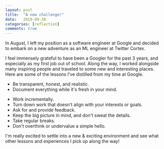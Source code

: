 ```yaml
---
layout: post
title:  "A new challenge!"
date:   2019-09-30
categories: [reflection]
comments: true
---
```

In August, I left my position as a software engineer at Google and decided to embark on a new adventure as an ML engineer at Twitter Cortex.

I feel immensely grateful to have been a Googler for the past 3 years, and especially as my first job out of school. Along the way, I worked alongside many inspiring people and traveled to some new and interesting places. Here are some of the lessons I've distilled from my time at Google.

<!--more-->

* Be transparent, honest, and realistic. <!-- When tasked with a project that seems confusing or poorly motivated, speak up - don't isolate yourself assuming that you'll reason it out later! It can be difficult to speak up at the risk of appearing dumb. By clarifying misunderstandings and early on, you can prevent larger issues down the line. However, if this is happening too often, it may be a sign of a bigger issue. I'm still re-learning this all the time. -->
* Document everything while it's fresh in your mind. 
<!-- Do it for your own mental sake and for the sake of the project/company. It will make life easier by:-->
<!-- * promoting collaboration with others -->
<!-- * eliminating the burden of remembering details -->
<!-- * increasing the transparency of your project -->
* Work incrementally. <!-- Nothing of high quality is built in a day. -->
* Turn down work that doesn't align with your interests or goals. <!-- If your role allows it, be selective about the work you are doing if you are serious about learning and improving. -->
* Ask for and provide feedback. <!-- Everybody has blind spots, and nobody is perfect. The first step to learning is to become conscious of these blind spots. For solo projects, take time to self-evaluate often. -->
* Keep the big picture in mind, and don't sweat the details. <!-- It's easy to get invested trying to fix unimportant problems and problems bugs. At the end of the day, try to match your effort on a problem or task in proportion to its overall importance. -->
* Take regular breaks. <!-- We weren't wired to work for hours uninterrupted (or at least I'm not). Drink water, go on a walk, take a walk and focus on the shallowness and regularity of your breathing. -->
* Don't overthink or undervalue a simple hello.

I'm really excited to settle into a new & exciting environment and see what other lessons and experiences I pick up along the way!

<!-- Jekyll also offers powerful support for code snippets:

{% highlight ruby %}
def print_hi(name)
  puts "Hi, #{name}"
end
print_hi('Tom')
#=> prints 'Hi, Tom' to STDOUT.
{% endhighlight %}

Check out the [Jekyll docs][jekyll] for more info on how to get the most out of Jekyll. File all bugs/feature requests at [Jekyll’s GitHub repo][jekyll-gh]. If you have questions, you can ask them on [Jekyll’s dedicated Help repository][jekyll-help].

[jekyll]:      http://jekyllrb.com
[jekyll-gh]:   https://github.com/jekyll/jekyll
[jekyll-help]: https://github.com/jekyll/jekyll-help
 -->